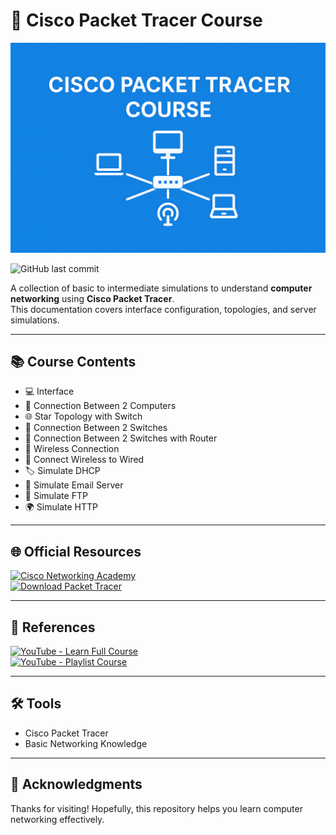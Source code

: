 # 🚀 Cisco Packet Tracer Course

![Banner](./images/banner.png)  
  
![GitHub last commit](https://img.shields.io/github/last-commit/azrilpramudia/cisco-packet-tracer-course?style=for-the-badge)   

A collection of basic to intermediate simulations to understand **computer networking** using **Cisco Packet Tracer**.  
This documentation covers interface configuration, topologies, and server simulations.

---

## 📚 Course Contents
- 💻 Interface  
- 🔌 Connection Between 2 Computers  
- 🌐 Star Topology with Switch  
- 🔗 Connection Between 2 Switches  
- 📡 Connection Between 2 Switches with Router  
- 📶 Wireless Connection  
- 🔄 Connect Wireless to Wired  
- 🏷️ Simulate DHCP  
- 📧 Simulate Email Server  
- 📂 Simulate FTP  
- 🌍 Simulate HTTP  

---

## 🌐 Official Resources
[![Cisco Networking Academy](https://img.shields.io/badge/Cisco-Networking%20Academy-red?style=for-the-badge&logo=cisco)](https://www.netacad.com/)  
[![Download Packet Tracer](https://img.shields.io/badge/Download-Packet%20Tracer-blue?style=for-the-badge&logo=cisco)](https://www.netacad.com/courses/packet-tracer)  

---

## 🎥 References
[![YouTube - Learn Full Course](https://img.shields.io/badge/YouTube-Learn%20Full%20Course-red?style=for-the-badge&logo=youtube)](https://youtu.be/ty0HMs48U1k?si=oRu7xAE7oOrg15qX)  
[![YouTube - Playlist Course](https://img.shields.io/badge/YouTube-Playlist%20Course-red?style=for-the-badge&logo=youtube)](https://www.youtube.com/watch?v=OOA7uqSvBNI&list=PLVFyjfF2Drdt9hXs37KTPTIqtNVCXFfOG)  

---

## 🛠️ Tools
- Cisco Packet Tracer  
- Basic Networking Knowledge  

---

## 🙏 Acknowledgments
Thanks for visiting! Hopefully, this repository helps you learn computer networking effectively.
